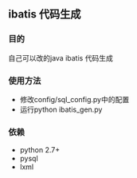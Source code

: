 ## ibatis 代码生成
### 目的
自己可以改的java ibatis 代码生成
### 使用方法
* 修改config/sql_config.py中的配置
* 运行python ibatis_gen.py

### 依赖
* python 2.7+
* pysql
* lxml
